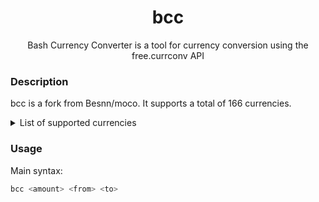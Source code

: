 <h1 align="center">bcc</h1>
<p align="center">Bash Currency Converter is a tool for currency conversion using the free.currconv API</p>

### Description
bcc is a fork from Besnn/moco. It supports a total of 166 currencies.
<details>
<summary>List of supported currencies</summary>
<br>
afn - Afghan Afghani <br>
all - Albanian Lek <br>
dzd - Algerian Dinar <br>
aoa - Angolan Kwanza <br>
ars - Argentine Peso <br>
amd - Armenian Dram <br>
awg - Aruban Florin <br>
aud - Australian Dollar <br>
azn - Azerbaijani Manat <br>
bsd - Bahamian Dollar <br>
bhd - Bahraini Dinar <br>
bdt - Bangladeshi Taka <br>
bbd - Barbadian Dollar <br>
byn - Belarusian Ruble <br>
bzd - Belize Dollar <br>
bmd - Bermudan Dollar <br>
btn - Bhutanese Ngultrum <br>
btc - Bitcoin <br>
bob - Bolivian Boliviano <br>
bam - Bosnia And Herzegovina Konvertibilna Marka <br>
bwp - Botswana Pula <br>
brl - Brazilian Real <br>
gbp - British Pound <br>
bnd - Brunei Dollar <br>
bgn - Bulgarian Lev <br>
bif - Burundi Franc <br>
khr - Cambodian Riel <br>
cad - Canadian Dollar <br>
cve - Cape Verdean Escudo <br>
kyd - Cayman Islands Dollar <br>
xaf - Central African CFA Franc <br>
xpf - CFP Franc <br>
clp - Chilean Peso <br>
clf - Chilean Unit Of Account <br>
cny - Chinese Yuan <br>
cop - Colombian Peso <br>
kmf - Comorian Franc <br>
cdf - Congolese Franc <br>
crc - Costa Rican Colon <br>
hrk - Croatian Kuna <br>
cuc - Cuban Convertible Peso <br>
cup - Cuban Peso <br>
czk - Czech Koruna <br>
dkk - Danish Krone <br>
djf - Djiboutian Franc <br>
dop - Dominican Peso <br>
xcd - East Caribbean Dollar <br>
egp - Egyptian Pound <br>
ern - Eritrean Nakfa <br>
etb - Ethiopian Birr <br>
eur - Euro <br>
fkp - Falkland Islands Pound <br>
fjd - Fijian Dollar <br>
gmd - Gambian Dalasi <br>
gel - Georgian Lari <br>
ghs - Ghanaian Cedi <br>
gip - Gibraltar Pound <br>
gtq - Guatemalan Quetzal <br>
ggp - Guernsey Pound <br>
gnf - Guinean Franc <br>
gyd - Guyanese Dollar <br>
htg - Haitian Gourde <br>
hnl - Honduran Lempira <br>
hkd - Hong Kong Dollar <br>
huf - Hungarian Forint <br>
isk - Icelandic Kr\u00f3na <br>
inr - Indian Rupee <br>
idr - Indonesian Rupiah <br>
irr - Iranian Rial <br>
iqd - Iraqi Dinar <br>
ils - Israeli New Sheqel <br>
jmd - Jamaican Dollar <br>
jpy - Japanese Yen <br>
jep - Jersey Pound <br>
jod - Jordanian Dinar <br>
kzt - Kazakhstani Tenge <br>
kes - Kenyan Shilling <br>
kwd - Kuwaiti Dinar <br>
kgs - Kyrgyzstani Som <br>
lak - Lao Kip <br>
lvl - Latvian Lats <br>
lbp - Lebanese Lira <br>
lsl - Lesotho Loti <br>
lrd - Liberian Dollar <br>
lyd - Libyan Dinar <br>
mop - Macanese Pataca <br>
mkd - Macedonian Denar <br>
mga - Malagasy Ariary <br>
mwk - Malawian Kwacha <br>
myr - Malaysian Ringgit <br>
mvr - Maldivian Rufiyaa <br>
imp - Manx pound <br>
mro - Mauritanian Ouguiya <br>
mur - Mauritian Rupee <br>
mxn - Mexican Peso <br>
mdl - Moldovan Leu <br>
mnt - Mongolian Tugrik <br>
mad - Moroccan Dirham <br>
mzn - Mozambican Metical <br>
mmk - Myanma Kyat <br>
nad - Namibian Dollar <br>
npr - Nepalese Rupee <br>
ang - Netherlands Antillean Gulden <br>
byn - New Belarusian Ruble <br>
twd - New Taiwan Dollar <br>
nzd - New Zealand Dollar <br>
nio - Nicaraguan Cordoba <br>
ngn - Nigerian Naira <br>
kpw - North Korean Won <br>
nok - Norwegian Krone <br>
zmk - Old Zambian Kwacha <br>
omr - Omani Rial <br>
top - Paanga <br>
pkr - Pakistani Rupee <br>
pab - Panamanian Balboa <br>
pgk - Papua New Guinean Kina <br>
pyg - Paraguayan Guarani <br>
pen - Peruvian Nuevo Sol <br>
php - Philippine Peso <br>
pln - Polish Zloty <br>
qar - Qatari Riyal <br>
ron - Romanian Leu <br>
rub - Russian Ruble <br>
rwf - Rwandan Franc <br>
shp - Saint Helena Pound <br>
svc - Salvadoran Col\u00f3n <br>
wst - Samoan Tala <br>
std - Sao Tome And Principe Dobra <br>
sar - Saudi Riyal <br>
rsd - Serbian Dinar <br>
scr - Seychellois Rupee <br>
sll - Sierra Leonean Leone <br>
xag - Silver (troy ounce) <br>
sgd - Singapore Dollar <br>
sbd - Solomon Islands Dollar <br>
sos - Somali Shilling <br>
zar - South African Rand <br>
krw - South Korean Won <br>
xdr - Special Drawing Rights <br>
lkr - Sri Lankan Rupee <br>
sdg - Sudanese Pound <br>
srd - Surinamese Dollar <br>
szl - Swazi Lilangeni <br>
sek - Swedish Krona <br>
chf - Swiss Franc <br>
syp - Syrian Pound <br>
tjs - Tajikistani Somoni <br>
tzs - Tanzanian Shilling <br>
thb - Thai Baht <br>
ttd - Trinidad and Tobago Dollar <br>
tnd - Tunisian Dinar <br>
try - Turkish New Lira <br>
tmt - Turkmenistan Manat <br>
aed - UAE Dirham <br>
ugx - Ugandan Shilling <br>
uah - Ukrainian Hryvnia <br>
usd - United States Dollar <br>
uyu - Uruguayan Peso <br>
uzs - Uzbekistani Som <br>
vuv - Vanuatu Vatu <br>
vef - Venezuelan Bolivar <br>
vnd - Vietnamese Dong <br>
xof - West African CFA Franc <br>
yer - Yemeni Rial <br>
zmw - Zambian Kwacha <br>
zwl - Zimbabwean Dollar
</details>

### Usage
Main syntax:
```sh
bcc <amount> <from> <to>
```
